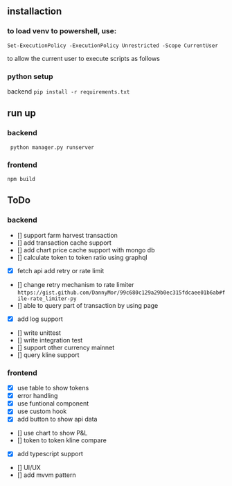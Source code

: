 ## installaction

### to load venv to powershell, use:

```Set-ExecutionPolicy -ExecutionPolicy Unrestricted -Scope CurrentUser```

to allow the current user to execute scripts as follows


### python setup
backend
``` pip install -r requirements.txt ```


## run up

### backend
``` python manager.py runserver```

### frontend
```npm build```
## ToDo

### backend
- [] support farm harvest transaction
- [] add transaction cache support
- [] add chart price cache support with mongo db
- [] calculate token to token ratio using graphql
- [x] fetch api add retry or rate limit
- [] change retry mechanism to rate limiter `https://gist.github.com/DannyMor/99c680c129a29b0ec315fdcaee01b6ab#file-rate_limiter-py`
- [] able to query part of transaction by using page
- [x] add log support
- [] write unittest
- [] write integration test
- [] support other currency mainnet
- [] query kline support

### frontend
- [x] use table to show tokens
- [x] error handling
- [x] use funtional component
- [x] use custom hook
- [x] add button to show api data
- [] use chart to show P&L
- [] token to token kline compare
- [x] add typescript support
- [] UI/UX
- [] add mvvm pattern